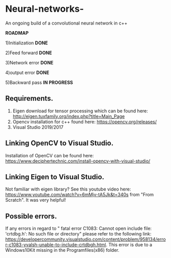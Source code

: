 # Neural-networks-
An ongoing build of a convolutional neural network in c++ 

**ROADMAP**

1)Initialization  **DONE**

2)Feed forward    **DONE**

3)Network error   **DONE**

4)output error    **DONE**

5)Backward pass   **IN PROGRESS**


## Requirements.
1) Eigen download for tensor processing which can be found here: http://eigen.tuxfamily.org/index.php?title=Main_Page
2) Opencv installation for c++ found here: https://opencv.org/releases/
3) Visual Studio 2019/2017

## Linking OpenCV to Visual Studio.
Installation of OpenCV can be found here: https://www.deciphertechnic.com/install-opencv-with-visual-studio/

## Linking Eigen to Visual Studio.
Not familiar with eigen library? See this youtube video here: https://www.youtube.com/watch?v=6mMjv-tA5Jk&t=340s from "From Scratch". It was very helpful!

## Possible errors.
If any errors in regard to " fatal error C1083: Cannot open include file: 'crtdbg.h': No such file or directory" please refer to the following link:
https://developercommunity.visualstudio.com/content/problem/958134/error-c1083-yvalsh-unable-to-include-crtdbgh.html.
This error is due to a Windows10Kit missing in the Programfiles(x86) folder.






